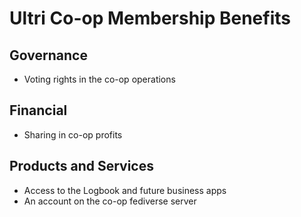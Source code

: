# Ultri Co-op Membership Benefits

## Governance 

* Voting rights in the co-op operations

## Financial

* Sharing in co-op profits

## Products and Services

* Access to the Logbook and future business apps
* An account on the co-op fediverse server

